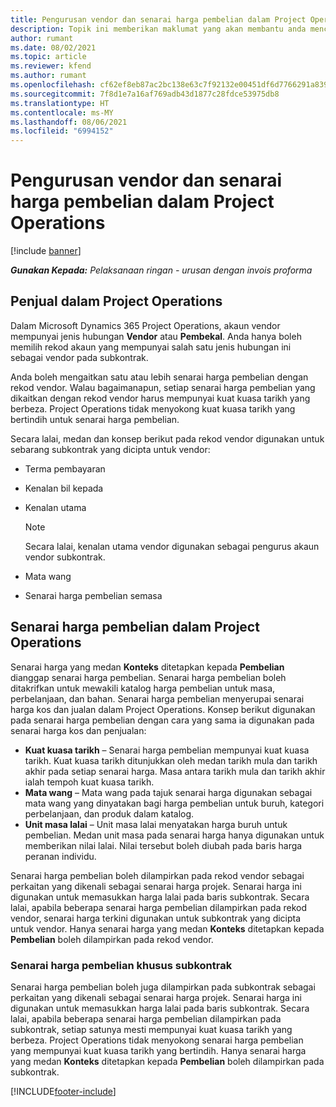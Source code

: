 ```yaml
---
title: Pengurusan vendor dan senarai harga pembelian dalam Project Operations
description: Topik ini memberikan maklumat yang akan membantu anda mencipta dan mengekalkan data vendor dan senarai harga pembelian untuk subkontrak.
author: rumant
ms.date: 08/02/2021
ms.topic: article
ms.reviewer: kfend
ms.author: rumant
ms.openlocfilehash: cf62ef8eb87ac2bc138e63c7f92132e00451df6d7766291a8399a94a070799ab
ms.sourcegitcommit: 7f8d1e7a16af769adb43d1877c28fdce53975db8
ms.translationtype: HT
ms.contentlocale: ms-MY
ms.lasthandoff: 08/06/2021
ms.locfileid: "6994152"
---
```

# <a name="vendor-and-purchase-price-list-management-in-project-operations"></a>Pengurusan vendor dan senarai harga pembelian dalam Project Operations

[!include [banner](../../includes/dataverse-preview.md)]

_**Gunakan Kepada:** Pelaksanaan ringan - urusan dengan invois proforma_

## <a name="vendors-in-project-operations"></a>Penjual dalam Project Operations

Dalam Microsoft Dynamics 365 Project Operations, akaun vendor mempunyai jenis hubungan **Vendor** atau **Pembekal**. Anda hanya boleh memilih rekod akaun yang mempunyai salah satu jenis hubungan ini sebagai vendor pada subkontrak.

Anda boleh mengaitkan satu atau lebih senarai harga pembelian dengan rekod vendor. Walau bagaimanapun, setiap senarai harga pembelian yang dikaitkan dengan rekod vendor harus mempunyai kuat kuasa tarikh yang berbeza. Project Operations tidak menyokong kuat kuasa tarikh yang bertindih untuk senarai harga pembelian.

Secara lalai, medan dan konsep berikut pada rekod vendor digunakan untuk sebarang subkontrak yang dicipta untuk vendor:

- Terma pembayaran
- Kenalan bil kepada
- Kenalan utama

    > [!NOTE]
    > Secara lalai, kenalan utama vendor digunakan sebagai pengurus akaun vendor subkontrak.

- Mata wang
- Senarai harga pembelian semasa

## <a name="purchase-price-lists-in-project-operations"></a>Senarai harga pembelian dalam Project Operations

Senarai harga yang medan **Konteks** ditetapkan kepada **Pembelian** dianggap senarai harga pembelian. Senarai harga pembelian boleh ditakrifkan untuk mewakili katalog harga pembelian untuk masa, perbelanjaan, dan bahan. Senarai harga pembelian menyerupai senarai harga kos dan jualan dalam Project Operations. Konsep berikut digunakan pada senarai harga pembelian dengan cara yang sama ia digunakan pada senarai harga kos dan penjualan:

- **Kuat kuasa tarikh** – Senarai harga pembelian mempunyai kuat kuasa tarikh. Kuat kuasa tarikh ditunjukkan oleh medan tarikh mula dan tarikh akhir pada setiap senarai harga. Masa antara tarikh mula dan tarikh akhir ialah tempoh kuat kuasa tarikh.
- **Mata wang** – Mata wang pada tajuk senarai harga digunakan sebagai mata wang yang dinyatakan bagi harga pembelian untuk buruh, kategori perbelanjaan, dan produk dalam katalog.
- **Unit masa lalai** – Unit masa lalai menyatakan harga buruh untuk pembelian. Medan unit masa pada senarai harga hanya digunakan untuk memberikan nilai lalai. Nilai tersebut boleh diubah pada baris harga peranan individu.

Senarai harga pembelian boleh dilampirkan pada rekod vendor sebagai perkaitan yang dikenali sebagai senarai harga projek. Senarai harga ini digunakan untuk memasukkan harga lalai pada baris subkontrak. Secara lalai, apabila beberapa senarai harga pembelian dilampirkan pada rekod vendor, senarai harga terkini digunakan untuk subkontrak yang dicipta untuk vendor. Hanya senarai harga yang medan **Konteks** ditetapkan kepada **Pembelian** boleh dilampirkan pada rekod vendor.

### <a name="subcontract-specific-purchase-price-lists"></a>Senarai harga pembelian khusus subkontrak

Senarai harga pembelian boleh juga dilampirkan pada subkontrak sebagai perkaitan yang dikenali sebagai senarai harga projek. Senarai harga ini digunakan untuk memasukkan harga lalai pada baris subkontrak. Secara lalai, apabila beberapa senarai harga pembelian dilampirkan pada subkontrak, setiap satunya mesti mempunyai kuat kuasa tarikh yang berbeza. Project Operations tidak menyokong senarai harga pembelian yang mempunyai kuat kuasa tarikh yang bertindih. Hanya senarai harga yang medan **Konteks** ditetapkan kepada **Pembelian** boleh dilampirkan pada subkontrak.

[!INCLUDE[footer-include](../../includes/footer-banner.md)]
